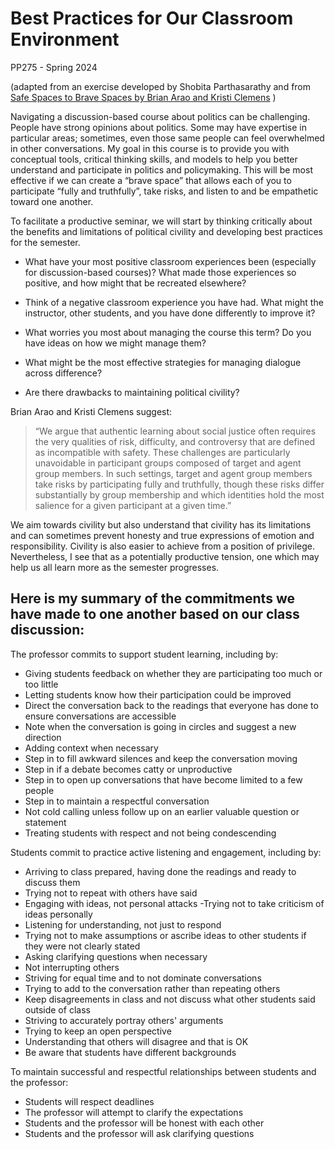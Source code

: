 # Best Practices for Our Classroom Environment 

PP275 - Spring 2024

(adapted from an exercise developed by Shobita Parthasarathy and from [Safe Spaces to Brave Spaces by Brian Arao and Kristi Clemens](https://www.anselm.edu/sites/default/files/Documents/Center%20for%20Teaching%20Excellence/From%20Safe%20Spaces%20to%20Brave%20Spaces.pdf) )

Navigating a discussion-based course about politics can be challenging. People have strong opinions about politics. Some may have expertise in particular areas; sometimes, even those same people can feel overwhelmed in other conversations. My goal in this course is to provide you with conceptual tools, critical thinking skills, and models to help you better understand and participate in politics and policymaking. This will be most effective if we can create a “brave space” that allows each of you to participate “fully and truthfully”, take risks, and listen to and be empathetic toward one another. 

To facilitate a productive seminar, we will start by thinking critically about the benefits and limitations of political civility and developing best practices for the semester. 

- What have your most positive classroom experiences been (especially for discussion-based courses)? What made those experiences so positive, and how might that be recreated elsewhere?

- Think of a negative classroom experience you have had. What might the instructor, other students, and you have done differently to improve it?

- What worries you most about managing the course this term? Do you have ideas on how we might manage them?
  

- What might be the most effective strategies for managing dialogue across difference?

- Are there drawbacks to maintaining political civility?

Brian Arao and Kristi Clemens suggest: 

> “We argue that authentic learning about social justice often requires the very qualities of risk, difficulty, and controversy that are defined as incompatible with safety. These challenges are particularly unavoidable in participant groups composed of target and agent group members. In such settings, target and agent group members take risks by participating fully and truthfully, though these risks differ substantially by group membership and which identities hold the most salience for a given participant at a given time.” 

We aim towards civility but also understand that civility has its limitations and can sometimes prevent honesty and true expressions of emotion and responsibility. Civility is also easier to achieve from a position of privilege. Nevertheless, I see that as a potentially productive tension, one which may help us all learn more as the semester progresses. 

## Here is my summary of the commitments we have made to one another based on our class discussion: 

The professor commits to support student learning, including by:

>
- Giving students feedback on whether they are participating too much or too little
- Letting students know how their participation could be improved
- Direct the conversation back to the readings that everyone has done to ensure conversations are accessible
- Note when the conversation is going in circles and suggest a new direction
- Adding context when necessary
- Step in to fill awkward silences and keep the conversation moving
- Step in if a debate becomes catty or unproductive 
- Step in to open up conversations that have become limited to a few people
- Step in to maintain a respectful conversation
- Not cold calling unless follow up on an earlier valuable question or statement
- Treating students with respect and not being condescending  

<!--Helping students learn how to engage in complex and sometimes sensitive conversations, including encouraging speakers who may be reticent
Structuring and guiding discussions to facilitate student learning and keep conversations on-topic 
Bringing insights together (from students and readings) to enhance utility and clarify takeaways
Maintaining clear expectations of students (including keeping course materials organized)
Welcoming different perspectives and opinions - including those that may be unpopular or contrary to their own
--> 

Students commit to practice active listening and engagement, including by:

>
- Arriving to class prepared, having done the readings and ready to discuss them
- Trying not to repeat with others have said
- Engaging with ideas, not personal attacks
 -Trying not to take criticism of ideas personally
- Listening for understanding, not just to respond
- Trying not to make assumptions or ascribe ideas to other students if they were not clearly stated
- Asking clarifying questions when necessary 
- Not interrupting others
- Striving for equal time and to not dominate conversations
- Trying to add to the conversation rather than repeating others
- Keep disagreements in class and not discuss what other students said outside of class
- Striving to accurately portray others' arguments 
- Trying to keep an open perspective
- Understanding that others will disagree and that is OK
- Be aware that students have different backgrounds

<!--
Arriving to class prepared and on time, having done the readings and ready to discuss them
Asking clarifying questions when necessary - including as a way to avoid misunderstandings or incorrect assumptions of another’s statement 
Turning off distractions, particularly if note-taking using a laptop
Practicing patience (e.g., allowing people time to respond)
Listening to understand the speaker’s comment and perspective rather than solely offering a response 

Students commit to cultivating a respectful classroom environment, including by: 
Interrogating how your own social location, identity, and privilege influences your decisions to participate or not participate in a conversation. Interrogate how others may not get the privilege to make that choice. 
Privileging legibility to one another (that means using plain language when possible and speaking loudly and clearly). Create space for others to ask questions when they don’t understand a particular topic, acronym, etc. 
Avoiding assumptions about one another and their opinions or expertise based on how we perceive their identities. 
We agree not to let “civility” bar us from engaging in difficult conversations, and we can support this goal by:
Using affective language to communicate--“I think…” or “I feel” (rather than, “X is…”)--to avoid misappropriation of blame and responsibility
Taking responsibility for our own comments - not just their intention, but also their impact
Being critical of ideas rather than the person who may hold them
Practicing self-awareness in terms of participation: knowing when to add your voice versus letting others do so (being ready to step back when we have been dominating the conversation and step up when we have been quiet
--> 


To maintain successful and respectful relationships between students and the professor:

>
- Students will respect deadlines 
- The professor will attempt to clarify the expectations
- Students and the professor will be honest with each other
- Students and the professor will ask clarifying questions

<!--
Students will communicate requests for possible accommodations as soon as they can
Professor should humanize themselves to students.
All members of the classroom — students, faculty, graduate student instructor — should help ensure accountability during class sessions by addressing problematic behaviors/language or when norms are broken. 
--> 
